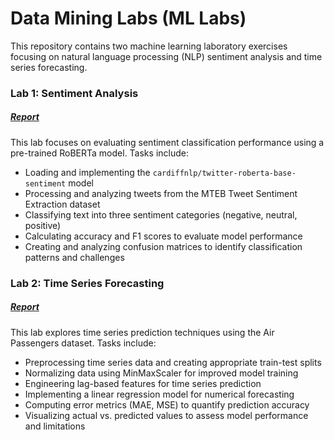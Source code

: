 # Data Mining Labs (ML Labs)

This repository contains two machine learning laboratory exercises focusing on natural language processing (NLP) sentiment analysis and time series forecasting.

### Lab 1: Sentiment Analysis

##### [Report](lab1\README.md)

This lab focuses on evaluating sentiment classification performance using a pre-trained RoBERTa model. Tasks include:
- Loading and implementing the `cardiffnlp/twitter-roberta-base-sentiment` model
- Processing and analyzing tweets from the MTEB Tweet Sentiment Extraction dataset
- Classifying text into three sentiment categories (negative, neutral, positive)
- Calculating accuracy and F1 scores to evaluate model performance
- Creating and analyzing confusion matrices to identify classification patterns and challenges

### Lab 2: Time Series Forecasting

##### [Report](lab2\README.md)

This lab explores time series prediction techniques using the Air Passengers dataset. Tasks include:
- Preprocessing time series data and creating appropriate train-test splits
- Normalizing data using MinMaxScaler for improved model training
- Engineering lag-based features for time series prediction
- Implementing a linear regression model for numerical forecasting
- Computing error metrics (MAE, MSE) to quantify prediction accuracy
- Visualizing actual vs. predicted values to assess model performance and limitations